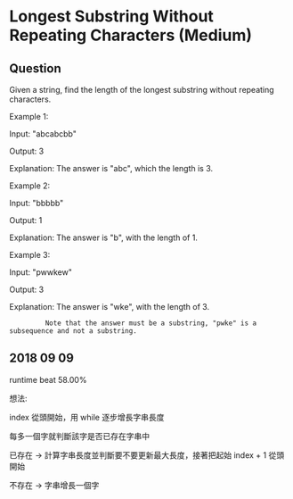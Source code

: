 # Longest Substring Without Repeating Characters (Medium)

## Question
Given a string, find the length of the longest substring without repeating characters.

Example 1:

Input: "abcabcbb"

Output: 3 

Explanation: The answer is "abc", which the length is 3.

Example 2:

Input: "bbbbb"

Output: 1

Explanation: The answer is "b", with the length of 1.

Example 3:

Input: "pwwkew"

Output: 3

Explanation: The answer is "wke", with the length of 3. 

             Note that the answer must be a substring, "pwke" is a subsequence and not a substring.

## 2018 09 09
runtime beat 58.00%

想法:

index 從頭開始，用 while 逐步增長字串長度

每多一個字就判斷該字是否已存在字串中

已存在 -> 計算字串長度並判斷要不要更新最大長度，接著把起始 index + 1 從頭開始

不存在 -> 字串增長一個字